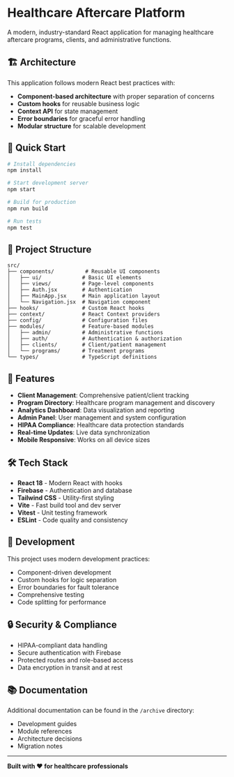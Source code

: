 # Healthcare Aftercare Platform

A modern, industry-standard React application for managing healthcare aftercare programs, clients, and administrative functions.

## 🏗️ Architecture

This application follows modern React best practices with:
- **Component-based architecture** with proper separation of concerns
- **Custom hooks** for reusable business logic  
- **Context API** for state management
- **Error boundaries** for graceful error handling
- **Modular structure** for scalable development

## 🚀 Quick Start

```bash
# Install dependencies
npm install

# Start development server
npm start

# Build for production
npm run build

# Run tests
npm test
```

## 📁 Project Structure

```
src/
├── components/          # Reusable UI components
│   ├── ui/             # Basic UI elements
│   ├── views/          # Page-level components
│   ├── Auth.jsx        # Authentication
│   ├── MainApp.jsx     # Main application layout
│   └── Navigation.jsx  # Navigation component
├── hooks/              # Custom React hooks
├── context/            # React Context providers
├── config/             # Configuration files
├── modules/            # Feature-based modules
│   ├── admin/          # Administrative functions
│   ├── auth/           # Authentication & authorization
│   ├── clients/        # Client/patient management
│   └── programs/       # Treatment programs
└── types/              # TypeScript definitions
```

## 🎯 Features

- **Client Management**: Comprehensive patient/client tracking
- **Program Directory**: Healthcare program management and discovery
- **Analytics Dashboard**: Data visualization and reporting
- **Admin Panel**: User management and system configuration
- **HIPAA Compliance**: Healthcare data protection standards
- **Real-time Updates**: Live data synchronization
- **Mobile Responsive**: Works on all device sizes

## 🛠️ Tech Stack

- **React 18** - Modern React with hooks
- **Firebase** - Authentication and database
- **Tailwind CSS** - Utility-first styling
- **Vite** - Fast build tool and dev server
- **Vitest** - Unit testing framework
- **ESLint** - Code quality and consistency

## 📝 Development

This project uses modern development practices:
- Component-driven development
- Custom hooks for logic separation  
- Error boundaries for fault tolerance
- Comprehensive testing
- Code splitting for performance

## 🔒 Security & Compliance

- HIPAA-compliant data handling
- Secure authentication with Firebase
- Protected routes and role-based access
- Data encryption in transit and at rest

## 📚 Documentation

Additional documentation can be found in the `/archive` directory:
- Development guides
- Module references  
- Architecture decisions
- Migration notes

---

**Built with ❤️ for healthcare professionals**
